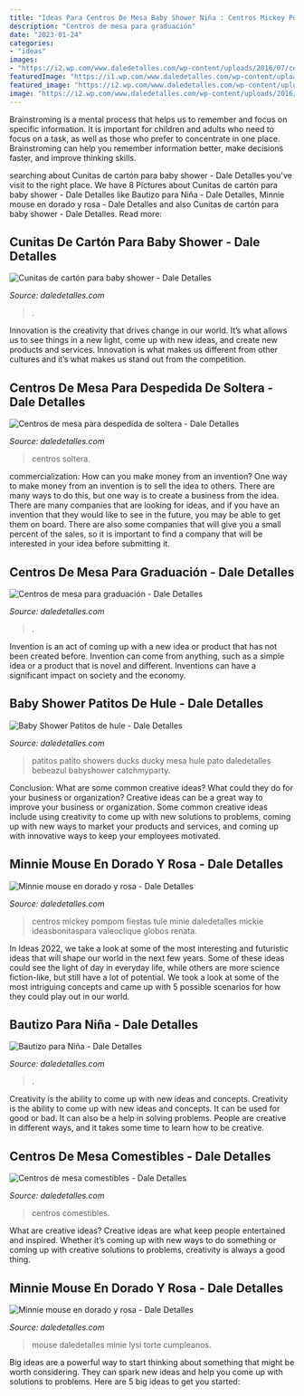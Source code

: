 ```yaml
---
title: "Ideas Para Centros De Mesa Baby Shower Niña : Centros Mickey Pompom Fiestas Tule Minie Daledetalles Mickie Ideasbonitaspara Valeoclique Globos Renata"
description: "Centros de mesa para graduación"
date: "2023-01-24"
categories:
- "ideas"
images:
- "https://i2.wp.com/www.daledetalles.com/wp-content/uploads/2016/07/centros-de-mesa-para-despedida-de-soltera1.jpeg"
featuredImage: "https://i1.wp.com/www.daledetalles.com/wp-content/uploads/2017/06/graduacion-centros-de-mesa10.jpg"
featured_image: "https://i2.wp.com/www.daledetalles.com/wp-content/uploads/2016/06/centros-de-mesa-comestibles9.jpg"
image: "https://i2.wp.com/www.daledetalles.com/wp-content/uploads/2016/02/5-24.jpg?resize=667%2C1000"
---
```



Brainstroming is a mental process that helps us to remember and focus on specific information. It is important for children and adults who need to focus on a task, as well as those who prefer to concentrate in one place. Brainstroming can help you remember information better, make decisions faster, and improve thinking skills.

	

		
searching about Cunitas de cartón para baby shower - Dale Detalles you've visit to the right place. We have 8 Pictures about Cunitas de cartón para baby shower - Dale Detalles like Bautizo para Niña - Dale Detalles, Minnie mouse en dorado y rosa - Dale Detalles and also Cunitas de cartón para baby shower - Dale Detalles. Read more:
		
    
## Cunitas De Cartón Para Baby Shower - Dale Detalles

<img loading=lazy src="https://i1.wp.com/www.daledetalles.com/wp-content/uploads/2017/03/cunitas-de-carton-para-baby-shower3.jpg" onerror="this.onerror=null;this.src='https://tse3.mm.bing.net/th?id=OIP.EcA4sjjGrZNaYdl6t8tUnwHaJ4&amp;pid=15.1';" alt="Cunitas de cartón para baby shower - Dale Detalles">

_Source: daledetalles.com_

>. 

	

Innovation is the creativity that drives change in our world. It’s what allows us to see things in a new light, come up with new ideas, and create new products and services. Innovation is what makes us different from other cultures and it’s what makes us stand out from the competition.

    
## Centros De Mesa Para Despedida De Soltera - Dale Detalles

<img loading=lazy src="https://i2.wp.com/www.daledetalles.com/wp-content/uploads/2016/07/centros-de-mesa-para-despedida-de-soltera1.jpeg" onerror="this.onerror=null;this.src='https://tse4.mm.bing.net/th?id=OIP.GcsQFd4d3ZK60JKSupG2DgHaLH&amp;pid=15.1';" alt="Centros de mesa para despedida de soltera - Dale Detalles">

_Source: daledetalles.com_

>centros soltera. 

	

commercialization: How can you make money from an invention?
One way to make money from an invention is to sell the idea to others. There are many ways to do this, but one way is to create a business from the idea. There are many companies that are looking for ideas, and if you have an invention that they would like to see in the future, you may be able to get them on board. There are also some companies that will give you a small percent of the sales, so it is important to find a company that will be interested in your idea before submitting it.

    
## Centros De Mesa Para Graduación - Dale Detalles

<img loading=lazy src="https://i1.wp.com/www.daledetalles.com/wp-content/uploads/2017/06/graduacion-centros-de-mesa10.jpg" onerror="this.onerror=null;this.src='https://tse1.mm.bing.net/th?id=OIP.KbyAgol4gZu7cstTjkbxcAHaNK&amp;pid=15.1';" alt="Centros de mesa para graduación - Dale Detalles">

_Source: daledetalles.com_

>. 

	

Invention is an act of coming up with a new idea or product that has not been created before. Invention can come from anything, such as a simple idea or a product that is novel and different. Inventions can have a significant impact on society and the economy.

    
## Baby Shower Patitos De Hule - Dale Detalles

<img loading=lazy src="https://i2.wp.com/www.daledetalles.com/wp-content/uploads/2016/02/5-24.jpg?resize=667%2C1000" onerror="this.onerror=null;this.src='https://tse3.mm.bing.net/th?id=OIP.BhBtknymr6a6EgErI7BJBgHaLG&amp;pid=15.1';" alt="Baby Shower Patitos de hule - Dale Detalles">

_Source: daledetalles.com_

>patitos patito showers ducks ducky mesa hule pato daledetalles bebeazul babyshower catchmyparty. 

	

Conclusion: What are some common creative ideas? What could they do for your business or organization?
Creative ideas can be a great way to improve your business or organization. Some common creative ideas include using creativity to come up with new solutions to problems, coming up with new ways to market your products and services, and coming up with innovative ways to keep your employees motivated.

    
## Minnie Mouse En Dorado Y Rosa - Dale Detalles

<img loading=lazy src="https://i2.wp.com/www.daledetalles.com/wp-content/uploads/2016/07/minnie-oro39.jpg" onerror="this.onerror=null;this.src='https://tse1.mm.bing.net/th?id=OIP.U35h-k4BhYO8F_aGagvrawHaKy&amp;pid=15.1';" alt="Minnie mouse en dorado y rosa - Dale Detalles">

_Source: daledetalles.com_

>centros mickey pompom fiestas tule minie daledetalles mickie ideasbonitaspara valeoclique globos renata. 

	

In Ideas 2022, we take a look at some of the most interesting and futuristic ideas that will shape our world in the next few years. Some of these ideas could see the light of day in everyday life, while others are more science fiction-like, but still have a lot of potential. We took a look at some of the most intriguing concepts and came up with 5 possible scenarios for how they could play out in our world.

    
## Bautizo Para Niña - Dale Detalles

<img loading=lazy src="https://i2.wp.com/www.daledetalles.com/wp-content/uploads/2016/02/17-2.jpg" onerror="this.onerror=null;this.src='https://tse1.mm.bing.net/th?id=OIP.WieYBZsteGgstO5tuVfkHwHaLH&amp;pid=15.1';" alt="Bautizo para Niña - Dale Detalles">

_Source: daledetalles.com_

>. 

	

Creativity is the ability to come up with new ideas and concepts.
Creativity is the ability to come up with new ideas and concepts. It can be used for good or bad. It can also be a help in solving problems. People are creative in different ways, and it takes some time to learn how to be creative.

    
## Centros De Mesa Comestibles - Dale Detalles

<img loading=lazy src="https://i2.wp.com/www.daledetalles.com/wp-content/uploads/2016/06/centros-de-mesa-comestibles9.jpg" onerror="this.onerror=null;this.src='https://tse3.mm.bing.net/th?id=OIP.VHSNH1zOeGlg1T86fTkI4wHaNM&amp;pid=15.1';" alt="Centros de mesa comestibles - Dale Detalles">

_Source: daledetalles.com_

>centros comestibles. 

	

What are creative ideas?
Creative ideas are what keep people entertained and inspired. Whether it’s coming up with new ways to do something or coming up with creative solutions to problems, creativity is always a good thing.

    
## Minnie Mouse En Dorado Y Rosa - Dale Detalles

<img loading=lazy src="https://i0.wp.com/www.daledetalles.com/wp-content/uploads/2016/07/minnie-oro22.jpg" onerror="this.onerror=null;this.src='https://tse2.mm.bing.net/th?id=OIP.nKFYeIgU1R9cjka5DP_nqQHaLH&amp;pid=15.1';" alt="Minnie mouse en dorado y rosa - Dale Detalles">

_Source: daledetalles.com_

>mouse daledetalles minie lysi torte cumpleanos. 

	

Big ideas are a powerful way to start thinking about something that might be worth considering. They can spark new ideas and help you come up with solutions to problems. Here are 5 big ideas to get you started: 

